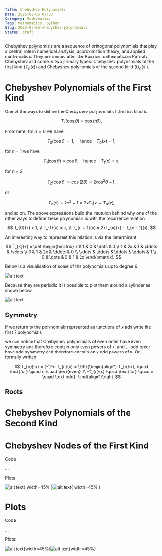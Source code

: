 ```yaml
---
Title: Chebyshev Polynomials
Date: 2025-01-06 07:00
Category: Mathematics
Tags: mathematics, python
Slug: 2025-01-06-chebyshev-polynomials
Status: draft
---
```


Chebyshev polynomials are a sequence of orthogonal polynomials that play a central role in numerical analysis, approximation theory, and applied mathematics. They are named after the Russian mathematician Pafnuty Chebyshev and come in two primary types: Chebyshev polynomials of the first kind ($T_n(x)$) and Chebyshev polynomials of the second kind ($U_n(x)$).

# Chebyshev Polynomials of the First Kind

One of the ways to define the Chebyshev polynomial of the first kind is

$$
T_{n}\left(\cos{\theta}\right) = \cos{(n \theta)}.
$$

From here, for $n = 0$ we have

$$
T_{0}(\cos{\theta}) = 1, \quad \text{hence} \quad T_{0}(x) = 1,
$$

for $n = 1$ we have

$$
T_{1}(\cos{\theta}) = \cos{\theta}, \quad \text{hence} \quad T_{1}(x) = x,
$$

for $n = 2$

$$
T_{2}(\cos{\theta}) = \cos(2\theta) = 2 \cos^2{\theta} - 1,
$$

or 

$$
T_{2}(x) = 2x^2 - 1 = 2xT_{1}(x) - T_{0}(x),
$$

and so on. The above expressions build the intutuion behind why one of the other ways to define these polynomials is with the recurrence relation

$$
T_{0}(x) = 1, \\
T_{1}(x) = x, \\
T_{n + 1}(x) = 2xT_{n}(x) - T_{n - 1}(x).
$$

An interesting way to represent this relation is via the determinant

$$
T_{k}(x) = \det \begin{bmatrix}
x & 1 & 0 & \dots & 0 \\
1 & 2x & 1 & \ddots & \vdots \\
0 & 1 & 2x & \ddots & 0 \\
\vdots & \ddots & \ddots & \ddots & 1 \\
0 & \dots & 0 & 1 & 2x
\end{bmatrix}.
$$

Below is a visualisation of some of the polynomials up to degree $6$.

![alt text](../code/2025-01-06-chebyshev-polynomials/Untitled_4.png)

Because they are periodic it is possible to plot them around a cylinder as shown below.

![alt text](../code/2025-01-06-chebyshev-polynomials/Untitled_6.png)

## Symmetry

If we return to the polynomials reprsented as functions of $x$ adn write the first $7$ polynomials 

we can notice that Chebyshev polynomials of even order have even symmetry and therefore contain only even powers of x, and ... odd order have odd symmetry and therefore contain only odd powers of x. Or, formally written

$$
T_{n}(-x) = (-1)^n T_{n}(x) = \left\{\begin{align*}
T_{n}(x), \quad \text{for} \quad n \quad \text{even}, \\
-T_{n}(x) \quad \text{for} \quad n \quad \text{odd}.
\end{align*}\right.
$$

## Roots



# Chebyshev Polynomials of the Second Kind



# Chebyshev Nodes of the First Kind

Code

...

Plots

![alt text](../code/2025-01-06-chebyshev-polynomials/Untitled_3.png){ width=45% }![alt text](../code/2025-01-06-chebyshev-polynomials/Untitled_5.png){ width=45% }

# Plots

Code

...

Plots:

![alt text](../code/2025-01-06-chebyshev-polynomials/Untitled.png){width=45%}![alt text](../code/2025-01-06-chebyshev-polynomials/Untitled-2.png){width=45%}

